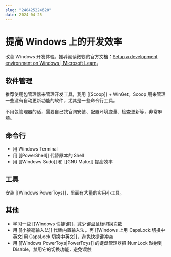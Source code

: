 ```yaml
---
slug: "240425224620"
date: 2024-04-25
---
```


# 提高 Windows 上的开发效率

改善 Windows 开发体验。推荐阅读微软的官方文档：[Setup a development environment on Windows | Microsoft Learn](https://learn.microsoft.com/en-us/windows/dev-environment/)。

## 软件管理

推荐使用包管理器来管理开发工具，我用 [[Scoop]] + WinGet。Scoop 用来管理一些没有自动更新功能的软件，尤其是一些命令行工具。

不用包管理器的话，需要自己找官网安装、配置环境变量、检查更新等，非常麻烦。

## 命令行

- 用 Windows Terminal
- 用 [[PowerShell]] 代替原本的 Shell
- 用 [[Windows Sudo]] 和 [[GNU Make]] 提高效率

## 工具

安装 [[Windows PowerToys]]，里面有大量的实用小工具。

## 其他

- 学习一些 [[Windows 快捷键]]，减少键盘鼠标切换次数
- 用 [[小狼毫输入法]] 代替内置输入法，再 [[Windows 上用 CapsLock 切换中英文|用 CapsLock 切换中英文]]，避免快捷键冲突
- 用 [[Windows PowerToys|PowerToys]] 的键盘管理器把 NumLock 映射到 Disable，禁用它的切换功能，避免误触
